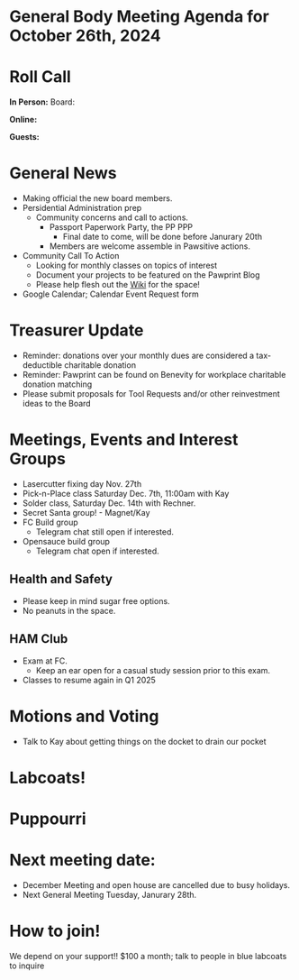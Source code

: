 
# General Body Meeting Agenda for October 26th, 2024
# Roll Call
**In Person:**
Board:

**Online:** 


**Guests:** 

# General News
- Making official the new board members. 
- Persidential Administration prep
  - Community concerns and call to actions.
    - Passport Paperwork Party, the PP PPP
      - Final date to come, will be done before Janurary 20th
    - Members are welcome assemble in Pawsitive actions.
- Community Call To Action
  - Looking for monthly classes on topics of interest
  - Document your projects to be featured on the Pawprint Blog
  - Please help flesh out the [Wiki](https://wiki.pawprint.space/) for the space!
 - Google Calendar; Calendar Event Request form

  
# Treasurer Update
- Reminder: donations over your monthly dues are considered a tax-deductible charitable donation
- Reminder: Pawprint can be found on Benevity for workplace charitable donation matching
- Please submit proposals for Tool Requests and/or other reinvestment ideas to the Board

# Meetings, Events and Interest Groups
- Lasercutter fixing day Nov. 27th 
- Pick-n-Place class Saturday Dec. 7th, 11:00am with Kay 
- Solder class, Saturday Dec. 14th with Rechner.
- Secret Santa group! - Magnet/Kay 
- FC Build group 
  - Telegram chat still open if interested.
- Opensauce build group
  - Telegram chat open if interested. 

## Health and Safety
- Please keep in mind sugar free options.
- No peanuts in the space.
  
## HAM Club
- Exam at FC.
  - Keep an ear open for a casual study session prior to this exam.
- Classes to resume again in Q1 2025
  
# Motions and Voting
- Talk to Kay about getting things on the docket to drain our pocket

# Labcoats!

# Puppourri


# Next meeting date:
- December Meeting and open house are cancelled due to busy holidays.
- Next General Meeting Tuesday, Janurary 28th. 

# How to join!
We depend on your support!! $100 a month; talk to people in blue labcoats to inquire
